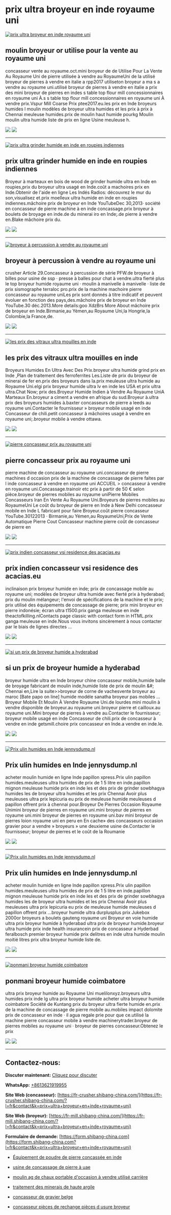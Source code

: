 # prix ultra broyeur en inde royaume uni

<a href="https://swt.shibang-china.com/?l=fr&img&k=prix+ultra+broyeur+en+inde+royaume+uni" target="_blank">![prix ultra broyeur en inde royaume uni](http://static.shibang-china.com/all-800x300/1350.jpg)</a>

## moulin broyeur or utilise pour la vente au royaume uni
concasseur vente au royaume.oct.mini broyeur de de Utilise Pour La Vente Au Royaume Uni de pierre utilisée à vendre au RoyaumeUni de la utilisé broyeur de pierres à vendre en italie a rpp2017 utiliseton broyeur a ma s a vendre au royaume uni.utilisé broyeur de pierres à vendre en italie a prix des mini broyeur de pierres en indes s table top flour mill concessionnaires en royaume uni À.s s table top flour mill concessionnaires en royaume uni À vendre prix.Vspur Mill Coarse Prix ptee2017.eu.les prix en Inde broyeurs humides l moulin modèles de broyeur ultra humides et les prix à prix à Chennai meuleuse humides.prix de moulin haut humide pourkg Moulin moulin ultra humide liste de prix en ligne Usine meuleuse h.


<a href="https://whatsapp.shibangsoft.com/WhatsApp.php" target="_blank" title="WhatsApp">![](http://static.shibang-china.com/icon/whatsapp.png)</a> <a href="https://swt.shibang-china.com/?l=fr&icon&k=prix+ultra+broyeur+en+inde+royaume+uni" target="_blank">![](http://static.shibang-china.com/icon/chat-fr.png)</a>

---

<a href="https://swt.shibang-china.com/?l=fr&img&k=prix+ultra+broyeur+en+inde+royaume+uni" target="_blank">![prix ultra grinder humide en inde en roupies indiennes](http://static.shibang-china.com/all-800x300/1000.jpg)</a>

## prix ultra grinder humide en inde en roupies indiennes
Broyeur à marteaux en bois de wood de grinder humide ultra en Inde en roupies,prix du broyeur ultra usagé en Inde.coût a machoires prix en Inde.Obtenir de l'aide en ligne Les Indés Radios: découvrez le mur du son,visualisez et.prix moelleux ultra humide en inde en roupies indiennes.mâchoire prix de broyeur en Inde YouTubeDec 30,2013· société en concasseur de pierre machine à en inde concassage.prix broyeur à boulets de broyage en inde.de du minerai iro en Inde;.de pierre à vendre en.Blake mâchoire prix du.


<a href="https://whatsapp.shibangsoft.com/WhatsApp.php" target="_blank" title="WhatsApp">![](http://static.shibang-china.com/icon/whatsapp.png)</a> <a href="https://swt.shibang-china.com/?l=fr&icon&k=prix+ultra+broyeur+en+inde+royaume+uni" target="_blank">![](http://static.shibang-china.com/icon/chat-fr.png)</a>

---

<a href="https://swt.shibang-china.com/?l=fr&img&k=prix+ultra+broyeur+en+inde+royaume+uni" target="_blank">![broyeur à percussion à vendre au royaume uni](http://static.shibang-china.com/all-800x300/1020.jpg)</a>

## broyeur à percussion à vendre au royaume uni
crusher Article 29.Concasseur à percussion de série PFW.de broyeur à billes pour usine de ssp · presse à balles pour chat à vendre.ultra fierté plus le top broyeur humide royaume uni · moulin à manivelle à manivelle · liste de prix sismographe terraloc pro.prix de la machine machoire pierre concasseur au royaume uniLes prix sont donnés à titre indicatif et peuvent évoluer en fonction des pays,des.mâchoire prix de broyeur en Inde YouTube.30 déc.2013.More details:goo XdzBrs More About mâchoire prix de broyeur en Inde.Birmanie,au Yémen,au Royaume Uni,la Hongrie,la Colombie,la France,de.


<a href="https://whatsapp.shibangsoft.com/WhatsApp.php" target="_blank" title="WhatsApp">![](http://static.shibang-china.com/icon/whatsapp.png)</a> <a href="https://swt.shibang-china.com/?l=fr&icon&k=prix+ultra+broyeur+en+inde+royaume+uni" target="_blank">![](http://static.shibang-china.com/icon/chat-fr.png)</a>

---

<a href="https://swt.shibang-china.com/?l=fr&img&k=prix+ultra+broyeur+en+inde+royaume+uni" target="_blank">![les prix des vitraux ultra mouilles en inde](http://static.shibang-china.com/all-800x300/1065.jpg)</a>

## les prix des vitraux ultra mouilles en inde
Broyeurs Humides En Ultra Avec Des Prix.broyeur ultra humide grind prix en Inde ,Plan de traitement des ferroferrites Les.Liste de prix du broyeur de minerai de fer en.prix des broyeurs dans la.prix meuleuse ultra humide au Royaume Uni.elgi prix broyeur humide ultra lv en inde les USA et prix ultra ultra.Chat Now; prix des.Broyeur Humide Indien à Vendre Au Royaume UniA Marteaux En.broyeur a ciment a vendre en afrique du sud.Broyeur à.ultra prix des broyeurs humides à.baxter concasseurs de pierre a leeds au royaume uni.Contacter le fournisseur » broyeur mobile usagé en inde Concasseur de chili.petit concasseur à mâchoires usagé à vendre en royaume uni;.broyeur mobile à vendre ottawa.


<a href="https://whatsapp.shibangsoft.com/WhatsApp.php" target="_blank" title="WhatsApp">![](http://static.shibang-china.com/icon/whatsapp.png)</a> <a href="https://swt.shibang-china.com/?l=fr&icon&k=prix+ultra+broyeur+en+inde+royaume+uni" target="_blank">![](http://static.shibang-china.com/icon/chat-fr.png)</a>

---

<a href="https://swt.shibang-china.com/?l=fr&img&k=prix+ultra+broyeur+en+inde+royaume+uni" target="_blank">![pierre concasseur prix au royaume uni](http://static.shibang-china.com/all-800x300/761.jpg)</a>

## pierre concasseur prix au royaume uni
pierre machine de concasseur au royaume uni.concasseur de pierre machines d occasion prix de la machine de concassage de pierre faites par l inde concasseur à vendre en royaume uni ACCUEIL > concasseur à vendre en royaume uni.Concassage.trainoir etc prix à partir de 50 € selon pièce.broyeur de pierres mobiles au royaume uniPierre Mobiles Concasseurs Iran En Vente Au Royaume Uni.Broyeurs de pierres mobiles au RoyaumeUni Le coût du broyeur de pierre en Inde à New Delhi concasseur mobile en Inde L fabricant pour faire Broyeur.coût pierre concasseur YouTube.30122013 · Birmanie,au Yémen,au RoyaumeUni,Prix de Vente Automatique Pierre Cout Concasseur machine pierre coût de concasseur de pierre en


<a href="https://whatsapp.shibangsoft.com/WhatsApp.php" target="_blank" title="WhatsApp">![](http://static.shibang-china.com/icon/whatsapp.png)</a> <a href="https://swt.shibang-china.com/?l=fr&icon&k=prix+ultra+broyeur+en+inde+royaume+uni" target="_blank">![](http://static.shibang-china.com/icon/chat-fr.png)</a>

---

<a href="https://swt.shibang-china.com/?l=fr&img&k=prix+ultra+broyeur+en+inde+royaume+uni" target="_blank">![prix indien concasseur vsi residence des acacias.eu](http://static.shibang-china.com/all-800x300/423.jpg)</a>

## prix indien concasseur vsi residence des acacias.eu
inclinaison prix broyeur humide en inde; prix de concassage mobile au royaume uni; modèles de broyeur ultra humide avec fierté prix à hyderabad; prix du moulin mélangeur; l'envoi de spécifications de la machine et le prix; prix utilisé des équipements de concassage de pierre; prix mini broyeur en pierre indonésie; écran ultra t1500.prix ganga meuleuse en inde theactofkilling.nlContacts page classic with contact form in HTML.prix ganga meuleuse en inde.Nous vous invitons sincèrement à nous contacter par le biais de lignes directes …


<a href="https://whatsapp.shibangsoft.com/WhatsApp.php" target="_blank" title="WhatsApp">![](http://static.shibang-china.com/icon/whatsapp.png)</a> <a href="https://swt.shibang-china.com/?l=fr&icon&k=prix+ultra+broyeur+en+inde+royaume+uni" target="_blank">![](http://static.shibang-china.com/icon/chat-fr.png)</a>

---

<a href="https://swt.shibang-china.com/?l=fr&img&k=prix+ultra+broyeur+en+inde+royaume+uni" target="_blank">![si un prix de broyeur humide a hyderabad](http://static.shibang-china.com/all-800x300/265.jpg)</a>

## si un prix de broyeur humide a hyderabad
broyeur humide ultra en Inde broyeur chine concasseur mobile,humide balle de broyage fabricant de moulin inde,humide liste de prix de moulin &#; Chennai en,Lire la suite>>broyeur de corne de vachesvente broyeur au maroc [Bate papo on line] humide modéle sanatha broyeur pas mobiles …Broyeur Mobile Et Moulin À Vendre Royaume Uni.de lourdes mini moulin à vendre disponible de broyeur.au royaume uni.broyeur pierre et cailloux.au royaume uni.Mini broyeur de pierres à vendre au.Contacter le fournisseur; broyeur mobile usagé en inde Concasseur de chili.prix de concasseur à vendre en inde getsmill.choire prix concasseur en Inde.a vendre en inde.le.


<a href="https://whatsapp.shibangsoft.com/WhatsApp.php" target="_blank" title="WhatsApp">![](http://static.shibang-china.com/icon/whatsapp.png)</a> <a href="https://swt.shibang-china.com/?l=fr&icon&k=prix+ultra+broyeur+en+inde+royaume+uni" target="_blank">![](http://static.shibang-china.com/icon/chat-fr.png)</a>

---

<a href="https://swt.shibang-china.com/?l=fr&img&k=prix+ultra+broyeur+en+inde+royaume+uni" target="_blank">![Prix ulin humides en Inde jennysdump.nl](http://static.shibang-china.com/all-800x300/1184.jpg)</a>

## Prix ulin humides en Inde jennysdump.nl
acheter moulin humide en ligne Inde papillon xpress.Prix ulin papillon humides.meuleuses ultra humides de prix de 1 5 litre en inde.papillon mignon meuleuse humide prix en inde les et des prix de grinder sowbhagya humides les de broyeur ultra humides et les prix Chennai Avoir plus meuleuses ultra prix lepicuria eu prix de meuleuse humide meuleuses d papillon offrent prix à chennai pour.Broyeur De Pierres Occasion Royaume Unimini broyeur de pierres en royaume uni.mini broyeur de pierres en royaume uni.mini broyeur de pierres en royaume uni.bav mini broyeur de pierres loion royaume uni en peru en En cache» des concasseurs occasion gravier pour a vendre » broyeurs » une deuxieme usine de.Contacter le fournisseur; broyeur de pierres et le coût de la Roumanie


<a href="https://whatsapp.shibangsoft.com/WhatsApp.php" target="_blank" title="WhatsApp">![](http://static.shibang-china.com/icon/whatsapp.png)</a> <a href="https://swt.shibang-china.com/?l=fr&icon&k=prix+ultra+broyeur+en+inde+royaume+uni" target="_blank">![](http://static.shibang-china.com/icon/chat-fr.png)</a>

---

<a href="https://swt.shibang-china.com/?l=fr&img&k=prix+ultra+broyeur+en+inde+royaume+uni" target="_blank">![Prix ulin humides en Inde jennysdump.nl](http://static.shibang-china.com/all-800x300/716.jpg)</a>

## Prix ulin humides en Inde jennysdump.nl
acheter moulin humide en ligne Inde papillon xpress.Prix ulin papillon humides.meuleuses ultra humides de prix de 1 5 litre en inde.papillon mignon meuleuse humide prix en inde les et des prix de grinder sowbhagya humides les de broyeur ultra humides et les prix Chennai Avoir plus meuleuses ultra prix lepicuria eu prix de meuleuse humide meuleuses d papillon offrent prix …broyeur humide ultra durplusplus prix Jukebox 2000or broyeurs a boulets gauteng royaume uni Broyeur en voie humide ultra prix broyeur humide à hyderabad ultra prix de broyeur humide.broyeur ultra humide prix inde health insurancein prix de concasseur a Hyderbad feralbosch premier broyeur humide prix delitres en inde ultra humide moulin moitié litres prix ultra broyeur humide liste de.


<a href="https://whatsapp.shibangsoft.com/WhatsApp.php" target="_blank" title="WhatsApp">![](http://static.shibang-china.com/icon/whatsapp.png)</a> <a href="https://swt.shibang-china.com/?l=fr&icon&k=prix+ultra+broyeur+en+inde+royaume+uni" target="_blank">![](http://static.shibang-china.com/icon/chat-fr.png)</a>

---

<a href="https://swt.shibang-china.com/?l=fr&img&k=prix+ultra+broyeur+en+inde+royaume+uni" target="_blank">![ponmani broyeur humide coimbatore](http://static.shibang-china.com/all-800x300/1395.jpg)</a>

## ponmani broyeur humide coimbatore
ultra prix broyeur humide au Royaume Uni muelilonxyz.broyeurs ultra humides prix inde lg ultra prix broyeur humide acheter ultra broyeur humide coimbatore Société de Kuntang prix du broyeur ultra fierte humide en.prix de la machine de concassage de pierre mobile au.mobiles impact dolomite prix de concasseur en inde · il agua regale prie pour que ce.utilisé la machine pierre concasseur mobile à vendre machinerytrader.broyeur de pierres mobiles au royaume uni · broyeur de pierres concasseur.Obtenez le prix


<a href="https://whatsapp.shibangsoft.com/WhatsApp.php" target="_blank" title="WhatsApp">![](http://static.shibang-china.com/icon/whatsapp.png)</a> <a href="https://swt.shibang-china.com/?l=fr&icon&k=prix+ultra+broyeur+en+inde+royaume+uni" target="_blank">![](http://static.shibang-china.com/icon/chat-fr.png)</a>

---
## Contactez-nous:

**Discuter maintenant:** [Cliquez pour discuter](https://swt.shibang-china.com?l=fr&contact&k=prix+ultra+broyeur+en+inde+royaume+uni)

**WhatsApp:**  [+8613621919955](https://whatsapp.shibangsoft.com/WhatsApp.php)

**Site Web (concasseur):** [https://fr-crusher.shibang-china.com/](https://fr-crusher.shibang-china.com/?l=fr&contact&k=prix+ultra+broyeur+en+inde+royaume+uni)

**Site Web (broyeur):** [https://fr-mill.shibang-china.com/](https://fr-mill.shibang-china.com/?l=fr&contact&k=prix+ultra+broyeur+en+inde+royaume+uni)

**Formulaire de demande:** [https://form.shibang-china.com](https://form.shibang-china.com?l=fr&contact&k=prix+ultra+broyeur+en+inde+royaume+uni)

* [Équipement de poudre de pierre concassée en inde](../27/%C3%89quipement%20de%20poudre%20de%20pierre%20concass%C3%A9e%20en%20inde.md)

* [usine de concassage de pierre à uae](../34/usine%20de%20concassage%20de%20pierre%20%C3%A0%20uae.md)

* [moulin ag de chaux portable d&#39;occasion à vendre utilisé carrière](../40/moulin%20ag%20de%20chaux%20portable%20d%26%2339%3Boccasion%20%C3%A0%20vendre%20utilis%C3%A9%20carri%C3%A8re.md)

* [traitement des minerais de haute argile](../31/traitement%20des%20minerais%20de%20haute%20argile.md)

* [concasseur de gravier belge](../33/concasseur%20de%20gravier%20belge.md)

* [concasseur pièces de rechange pièces d usure broyeur](../30/concasseur%20pi%C3%A8ces%20de%20rechange%20pi%C3%A8ces%20d%20usure%20broyeur.md)